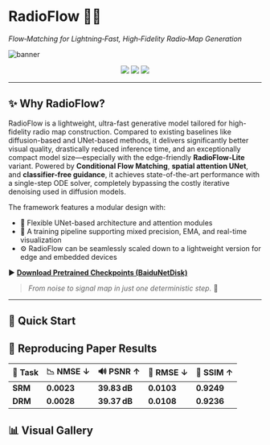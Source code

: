 # RadioFlow 🚀📡  
*Flow‑Matching for Lightning‑Fast, High‑Fidelity Radio‑Map Generation*

![banner](docs/teaser_radioflow.png)

<p align="center">
  <img src="https://img.shields.io/badge/Flow‑Matching-%F0%9F%94%A5-red">
  <img src="https://img.shields.io/badge/One‑Step%20Sampling-%E2%9C%85-00b300">
  <img src="https://img.shields.io/badge/Edge‑Ready-%F0%9F%92%AA-blue">
</p>

---
## ✨ Why RadioFlow?

RadioFlow is a lightweight, ultra-fast generative model tailored for high-fidelity radio map construction. Compared to existing baselines like diffusion-based and UNet-based methods, it delivers significantly better visual quality, drastically reduced inference time, and an exceptionally compact model size—especially with the edge-friendly **RadioFlow-Lite** variant. Powered by **Conditional Flow Matching**, **spatial attention UNet**, and **classifier-free guidance**, it achieves state-of-the-art performance with a single-step ODE solver, completely bypassing the costly iterative denoising used in diffusion models.

The framework features a modular design with:
- 🧱 Flexible UNet-based architecture and attention modules  
- 🧠 A training pipeline supporting mixed precision, EMA, and real-time visualization  
- ⚙️ RadioFlow can be seamlessly scaled down to a lightweight version for edge and embedded devices

▶️ **[Download Pretrained Checkpoints (BaiduNetDisk)](https://pan.baidu.com/s/1uuIglmtNukc6_RjFsE7Z_w?pwd=n8f4)**

> *From noise to signal map in just one deterministic step.* 🚀
---

## 🚀 Quick Start



## 📝 Reproducing Paper Results

| 🧪 Task | 📉 NMSE ↓ | 🔊 PSNR ↑ | 📏 RMSE ↓ | 🧠 SSIM ↑ |
|--------|-----------|-----------|-----------|------------|
| **SRM** | **0.0023** | **39.83 dB** | **0.0103** | **0.9249** |
| **DRM** | **0.0028** | **39.37 dB** | **0.0108** | **0.9236** |



## 📊 Visual Gallery



